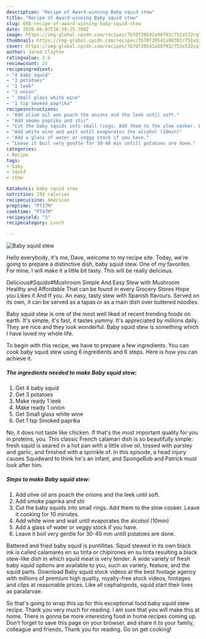 ```yaml
---
description: "Recipe of Award-winning Baby squid stew"
title: "Recipe of Award-winning Baby squid stew"
slug: 608-recipe-of-award-winning-baby-squid-stew
date: 2020-06-07T16:39:25.700Z
image: https://img-global.cpcdn.com/recipes/7b70f20541a98703/751x532cq70/baby-squid-stew-recipe-main-photo.jpg
thumbnail: https://img-global.cpcdn.com/recipes/7b70f20541a98703/751x532cq70/baby-squid-stew-recipe-main-photo.jpg
cover: https://img-global.cpcdn.com/recipes/7b70f20541a98703/751x532cq70/baby-squid-stew-recipe-main-photo.jpg
author: Jared Clayton
ratingvalue: 3.6
reviewcount: 15
recipeingredient:
- "4 baby squid"
- "3 potatoes"
- "1 leek"
- "1 onion"
- " Small glass white wine"
- "1 tsp Smoked paprika"
recipeinstructions:
- "Add olive oil ans poach the onions and the leek until soft."
- "Add smoke paprika and stir"
- "Cut the baby squids into small rings. Add them to the slow cooker. Leave it cooking for 10 minutes."
- "Add white wine and wait until evaporates the alcohol (10min)"
- "Add a glass of water or veggy stock if you have."
- "Leave it boil very gentle for 30-40 min untill potatoes are done."
categories:
- Recipe
tags:
- baby
- squid
- stew

katakunci: baby squid stew 
nutrition: 294 calories
recipecuisine: American
preptime: "PT37M"
cooktime: "PT47M"
recipeyield: "3"
recipecategory: Lunch

---
```



![Baby squid stew](https://img-global.cpcdn.com/recipes/7b70f20541a98703/751x532cq70/baby-squid-stew-recipe-main-photo.jpg)

Hello everybody, it's me, Dave, welcome to my recipe site. Today, we're going to prepare a distinctive dish, baby squid stew. One of my favorites. For mine, I will make it a little bit tasty. This will be really delicious.

Delicious#Squids#Mushroom Simple And Easy Stew with Mushroom Healthy and Affordable That can be found in every Grocery Stores Hope you Likes it And If you. An easy, tasty stew with Spanish flavours. Served on its own, it can be served as a tapas or as a main dish over buttered noodles.

Baby squid stew is one of the most well liked of recent trending foods on earth. It's simple, it's fast, it tastes yummy. It's appreciated by millions daily. They are nice and they look wonderful. Baby squid stew is something which I have loved my whole life.


To begin with this recipe, we have to prepare a few ingredients. You can cook baby squid stew using 6 ingredients and 6 steps. Here is how you can achieve it.

<!--inarticleads1-->

##### The ingredients needed to make Baby squid stew:

1. Get 4 baby squid
1. Get 3 potatoes
1. Make ready 1 leek
1. Make ready 1 onion
1. Get  Small glass white wine
1. Get 1 tsp Smoked paprika


No, it does not taste like chicken. If that&#39;s the most important quality for you in proteins, you. This classic French calamari dish is so beautifully simple: fresh squid is seared in a hot pan with a little olive oil, tossed with parsley and garlic, and finished with a sprinkle of. In this episode, a head injury causes Squidward to think he&#39;s an infant, and SpongeBob and Patrick must look after him. 

<!--inarticleads2-->

##### Steps to make Baby squid stew:

1. Add olive oil ans poach the onions and the leek until soft.
1. Add smoke paprika and stir
1. Cut the baby squids into small rings. Add them to the slow cooker. Leave it cooking for 10 minutes.
1. Add white wine and wait until evaporates the alcohol (10min)
1. Add a glass of water or veggy stock if you have.
1. Leave it boil very gentle for 30-40 min untill potatoes are done.


Battered and fried baby squid is puntillitas. Squid stewed in its own black ink is called calamares en su tinta or chipirones en su tinta resulting a black stew-like dish in which squid meat is very tender. A wide variety of fresh baby squid options are available to you, such as variety, feature, and the squid parts. Download Baby squid stock videos at the best footage agency with millions of premium high quality, royalty-free stock videos, footages and clips at reasonable prices. Like all cephalopods, squid start their lives as paralarvae. 

So that's going to wrap this up for this exceptional food baby squid stew recipe. Thank you very much for reading. I am sure that you will make this at home. There is gonna be more interesting food in home recipes coming up. Don't forget to save this page on your browser, and share it to your family, colleague and friends. Thank you for reading. Go on get cooking!
